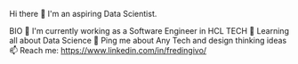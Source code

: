 Hi there 👋
I'm an aspiring Data Scientist.

BIO
🏢 I'm currently working as a Software Engineer in HCL TECH
🌱 Learning all about Data Science
💬 Ping me about Any Tech and design thinking ideas
📫 Reach me: https://www.linkedin.com/in/fredingivo/

<!---
fredingivo/fredingivo is a ✨ special ✨ repository because its `README.md` (this file) appears on your GitHub profile.
You can click the Preview link to take a look at your changes.
--->
